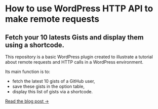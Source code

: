 # How to use WordPress HTTP API to make remote requests
## Fetch your 10 latests Gists and display them using a shortcode.

This repository is a basic WordPress plugin created to illustrate a tutorial about remote requests and HTTP calls in a WordPress environment.

Its main function is to:
- fetch the latest 10 gists of a GitHub user,
- save these gists in the option table,
- display this list of gists via a shortcode.


[Read the blog post →](https://mosaika.fr/fonctions-http-api-wordpress/)